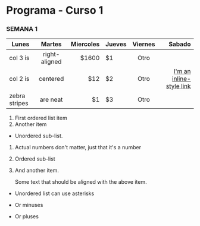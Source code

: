 # Programa - Curso 1

### SEMANA 1

| Lunes        | Martes        | Miercoles  | Jueves    | Viernes   | Sabado  |
| -------------|:-------------:| ----------:| --------- |:---------:| -------:|
| col 3 is     | right-aligned | $1600      |  $1       |Otro       |         |   
| col 2 is     | centered      |   $12      |  $2       |Otro       |   [I'm an inline-style link](https://www.google.com)      |
| zebra stripes| are neat      |    $1      |  $3       |Otro       |         |



1. First ordered list item
2. Another item
  * Unordered sub-list. 
1. Actual numbers don't matter, just that it's a number
  1. Ordered sub-list
4. And another item.  

   Some text that should be aligned with the above item.

* Unordered list can use asterisks
- Or minuses
+ Or pluses
